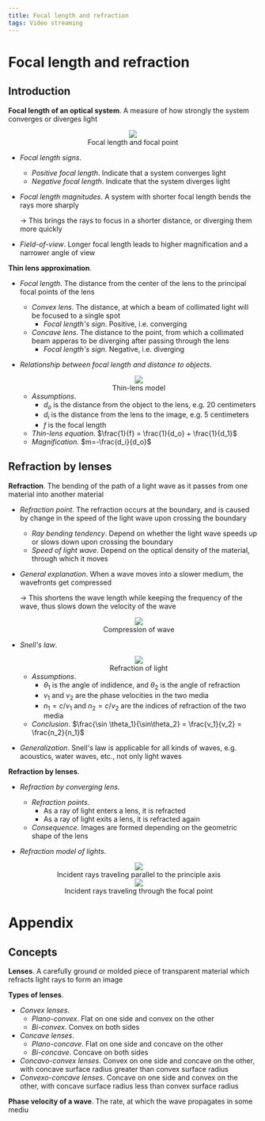 ```yaml
---
title: Focal length and refraction
tags: Video streaming
---
```


# Focal length and refraction
## Introduction
**Focal length of an optical system**. A measure of how strongly the system converges or diverges light

<div style="text-align:center">
    <img src="/media/PdC4qOx.png">
    <figcaption>Focal length and focal point</figcaption>
</div>

* *Focal length signs*.
    * *Positive focal length*. Indicate that a system converges light
    * *Negative focal length*. Indicate that the system diverges light
* *Focal length magnitudes*. A system with shorter focal length bends the rays more sharply

    $\to$ This brings the rays to focus in a shorter distance, or diverging them more quickly
* *Field-of-view*. Longer focal length leads to higher magnification and a narrower angle of view

**Thin lens approximation**. 
* *Focal length*. The distance from the center of the lens to the principal focal points of the lens
    * *Convex lens*. The distance, at which a beam of collimated light will be focused to a single spot
        * *Focal length's sign*. Positive, i.e. converging
    * *Concave lens*. The distance to the point, from which a collimated beam apperas to be diverging after passing through the lens
      * *Focal length's sign*. Negative, i.e. diverging
* *Relationship between focal length and distance to objects*.

    <div style="text-align:center">
        <img src="/media/7OOlpBe.png">
        <figcaption>Thin-lens model</figcaption>
    </div>

    * *Assumptions*.
        * $d_o$ is the distance from the object to the lens, e.g. $20$ centimeters
        * $d_i$ is the distance from the lens to the image, e.g. $5$ centimeters
        * $f$ is the focal length
    * *Thin-lens equation*. $\frac{1}{f} = \frac{1}{d_o} + \frac{1}{d_1}$
    * *Magnification*. $m=-\frac{d_i}{d_o}$

## Refraction by lenses
**Refraction**. The bending of the path of a light wave as it passes from one material into another material
* *Refraction point*. The refraction occurs at the boundary, and is caused by change in the speed of the light wave upon crossing the boundary
    * *Ray bending tendency*. Depend on whether the light wave speeds up or slows down upon crossing the boundary
    * *Speed of light wave*. Depend on the optical density of the material, through which it moves
* *General explanation*. When a wave moves into a slower medium, the wavefronts get compressed

    $\to$ This shortens the wave length while keeping the frequency of the wave, thus slows down the velocity of the wave

    <div style="text-align:center">
        <img src="/media/TADXdTs.png">
        <figcaption>Compression of wave</figcaption>
    </div>

* *Snell's law*. 

    <div style="text-align:center">
        <img src="/media/Oz9MimS.png">
        <figcaption>Refraction of light</figcaption>
    </div>

    * *Assumptions*.
        * $\theta_1$ is the angle of indidence, and $\theta_2$ is the angle of refraction
        * $v_1$ and $v_2$ are the phase velocities in the two media
        * $n_1 = c/v_1$ and $n_2 = c/v_2$ are the indices of refraction of the two media
    * *Conclusion*. $\frac{\sin \theta_1}{\sin\theta_2} = \frac{v_1}{v_2} = \frac{n_2}{n_1}$
* *Generalization*. Snell's law is applicable for all kinds of waves, e.g. acoustics, water waves, etc., not only light waves

**Refraction by lenses**.
* *Refraction by converging lens*. 
    * *Refraction points*.
        * As a ray of light enters a lens, it is refracted
        * As a ray of light exits a lens, it is refracted again
    * *Consequence*. Images are formed depending on the geometric shape of the lens
* *Refraction model of lights*.
    
    <div style="text-align:center">
        <img src="/media/dtNrX4B.png">
        <figcaption>Incident rays traveling parallel to the principle axis</figcaption>
    </div>

    <div style="text-align:center">
        <img src="/media/YJC1Hrz.png">
        <figcaption>Incident rays traveling through the focal point</figcaption>
    </div>

# Appendix
## Concepts
**Lenses**. A carefully ground or molded piece of transparent material which refracts light rays to form an image

**Types of lenses**. 
* *Convex lenses*.
    * *Plano-convex*. Flat on one side and convex on the other
    * *Bi-convex*. Convex on both sides
* *Concave lenses*.
    * *Plano-concave*. Flat on one side and concave on the other
    * *Bi-concave*. Concave on both sides
* *Concavo-convex lenses*. Convex on one side and concave on the other, with concave surface radius greater than convex surface radius
* *Convexo-concave lenses*. Concave on one side and convex on the other, with concave surface radius less than convex surface radius

**Phase velocity of a wave**. The rate, at which the wave propagates in some mediu